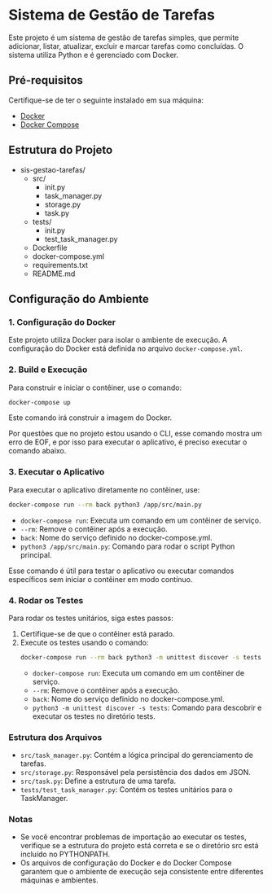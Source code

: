 # Sistema de Gestão de Tarefas

Este projeto é um sistema de gestão de tarefas simples, que permite adicionar, listar, atualizar, excluir e marcar tarefas como concluídas. O sistema utiliza Python e é gerenciado com Docker.

## Pré-requisitos

Certifique-se de ter o seguinte instalado em sua máquina:

- [Docker](https://www.docker.com/products/docker-desktop)
- [Docker Compose](https://docs.docker.com/compose/install/)

## Estrutura do Projeto

- sis-gestao-tarefas/
    - src/
      - init.py
      - task_manager.py
      - storage.py
      - task.py
    - tests/
      - init.py
      - test_task_manager.py
    - Dockerfile
    - docker-compose.yml
    - requirements.txt 
    - README.md

## Configuração do Ambiente

### 1. Configuração do Docker

Este projeto utiliza Docker para isolar o ambiente de execução. A configuração do Docker está definida no arquivo `docker-compose.yml`.

### 2. Build e Execução

Para construir e iniciar o contêiner, use o comando:

```bash
docker-compose up
```
Este comando irá construir a imagem do Docker.

Por questões que no projeto estou usando o CLI, esse comando mostra um erro de EOF, e por isso para executar o aplicativo, é preciso executar o comando abaixo.

### 3. Executar o Aplicativo
Para executar o aplicativo diretamente no contêiner, use:

```bash
docker-compose run --rm back python3 /app/src/main.py
```

- `docker-compose run`: Executa um comando em um contêiner de serviço.
- `--rm`: Remove o contêiner após a execução.
- `back`: Nome do serviço definido no docker-compose.yml.
- `python3 /app/src/main.py`: Comando para rodar o script Python principal.

Esse comando é útil para testar o aplicativo ou executar comandos específicos sem iniciar o contêiner em modo contínuo.

### 4. Rodar os Testes
Para rodar os testes unitários, siga estes passos:
1. Certifique-se de que o contêiner está parado.
2. Execute os testes usando o comando:
   ```bash
   docker-compose run --rm back python3 -m unittest discover -s tests
   ```
   - `docker-compose run`: Executa um comando em um contêiner de serviço.
   - `--rm`: Remove o contêiner após a execução.
   - `back`: Nome do serviço definido no docker-compose.yml.
   - `python3 -m unittest discover -s tests`: Comando para descobrir e executar os testes no diretório tests.

### Estrutura dos Arquivos
- `src/task_manager.py`: Contém a lógica principal do gerenciamento de tarefas.
- `src/storage.py`: Responsável pela persistência dos dados em JSON.
- `src/task.py`: Define a estrutura de uma tarefa.
- `tests/test_task_manager.py`: Contém os testes unitários para o TaskManager.

### Notas
- Se você encontrar problemas de importação ao executar os testes, verifique se a estrutura do projeto está correta e se o diretório src está incluído no PYTHONPATH.
- Os arquivos de configuração do Docker e do Docker Compose garantem que o ambiente de execução seja consistente entre diferentes máquinas e ambientes.
